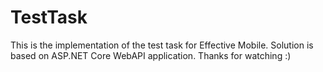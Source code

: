 # TestTask

This is the implementation of the test task for Effective Mobile. Solution is based on ASP.NET Core WebAPI application.
Thanks for watching :)
